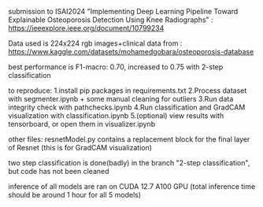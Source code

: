 submission to ISAI2024 "Implementing Deep Learning Pipeline Toward Explainable Osteoporosis Detection Using Knee Radiographs"
 : https://ieeexplore.ieee.org/document/10799234

Data used is 224x224 rgb images+clinical data from : https://www.kaggle.com/datasets/mohamedgobara/osteoporosis-database

best performance is F1-macro: 0.70, increased to 0.75 with 2-step classification 

to reproduce:
  1.install pip packages in requirements.txt
  2.Process dataset with segmenter.ipynb + some manual cleaning for outliers
  3.Run data integrity check with pathchecks.ipynb
  4.Run classification and GradCAM visualization with classification.ipynb
  5.(optional) view results with tensorboard, or open them in visualizer.ipynb

other files:
  resnetModel.py contains a replacement block for the final layer of Resnet (this is for GradCAM visualization)
  
two step classification is done(badly) in the branch "2-step classification", but code has not been cleaned

inference of all models are ran on CUDA 12.7 A100 GPU (total inference time should be around 1 hour for all 5 models)
